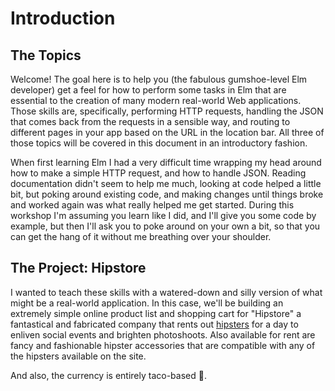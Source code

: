 # Introduction

## The Topics

Welcome! The goal here is to help you \(the fabulous gumshoe-level Elm developer\) get a feel for how to perform some tasks in Elm that are essential to the creation of many modern real-world Web applications. Those skills are, specifically, performing HTTP requests, handling the JSON that comes back from the requests in a sensible way, and routing to different pages in your app based on the URL in the location bar. All three of those topics will be covered in this document in an introductory fashion.

When first learning Elm I had a very difficult time wrapping my head around how to make a simple HTTP request, and how to handle JSON. Reading documentation didn't seem to help me much, looking at code helped a little bit, but poking around existing code, and making changes until things broke and worked again was what really helped me get started. During this workshop I'm assuming you learn like I did, and I'll give you some code by example, but then I'll ask you to poke around on your own a bit, so that you can get the hang of it without me breathing over your shoulder.

## The Project: Hipstore

I wanted to teach these skills with a watered-down and silly version of what might be a real-world application. In this case, we'll be building an extremely simple online product list and shopping cart for "Hipstore" a fantastical and fabricated company that rents out [hipsters](https://en.wikipedia.org/wiki/Hipster_%28contemporary_subculture%29) for a day to enliven social events and brighten photoshoots. Also available for rent are fancy and fashionable hipster accessories that are compatible with any of the hipsters available on the site.

And also, the currency is entirely taco-based 🌮.

